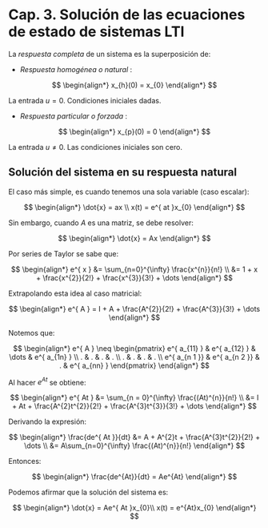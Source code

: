 # Cap. 3. Solución de las ecuaciones de estado de sistemas LTI

La _respuesta completa_ de un sistema es la superposición de:

- _Respuesta homogénea o natural_ :

$$
\begin{align*}
	x_{h}(0) = x_{0}
\end{align*}
$$

La entrada $u = 0$. Condiciones iniciales dadas.

- _Respuesta particular o forzada_ :

$$
\begin{align*}
	x_{p}(0) = 0
\end{align*}
$$

La entrada $u \neq 0$. Las condiciones iniciales son cero.


## Solución del sistema en su respuesta natural

El caso más simple, es cuando tenemos una sola variable (caso escalar):

$$
\begin{align*}
	\dot{x} = ax \\
	x(t) = e^{ at }x_{0}
\end{align*}
$$

Sin embargo, cuando $A$ es una matriz, se debe resolver:

$$
\begin{align*}
	\dot{x} = Ax
\end{align*}
$$

Por series de Taylor se sabe que:

$$
\begin{align*}
	e^{ x } &= \sum_{n=0}^{\infty} \frac{x^{n}}{n!} \\
	&= 1 + x + \frac{x^{2}}{2!} + \frac{x^{3}}{3!} + \dots
\end{align*}
$$

Extrapolando esta idea al caso matricial:

$$
\begin{align*}
	e^{ A } = I + A + \frac{A^{2}}{2!} + \frac{A^{3}}{3!} + \dots
\end{align*}
$$

Notemos que:

$$
\begin{align*}
	e^{ A } \neq
	\begin{pmatrix}
	e^{ a_{11} } & e^{ a_{12} } & \dots & e^{ a_{1n} } \\
. & . & . & . \\
	. & . & . & . \\
e^{ a_{n 1 }} & e^{ a_{n 2 }} & . & e^{ a_{nn} }
\end{pmatrix}
\end{align*}
$$

Al hacer $e^{ At }$ se obtiene:

$$
\begin{align*}
	e^{ At } &= \sum_{n = 0}^{\infty} \frac{(At)^{n}}{n!} \\
	&= I + At + \frac{A^{2}t^{2}}{2!} + \frac{A^{3}t^{3}}{3!} + \dots
\end{align*}
$$

Derivando la expresión:

$$
\begin{align*}
	\frac{de^{ At }}{dt} &= A + A^{2}t + \frac{A^{3}t^{2}}{2!} + \dots \\
	&= A\sum_{n=0}^{\infty} \frac{(At)^{n}}{n!}
\end{align*}
$$

Entonces:

$$
\begin{align*}
	\frac{de^{At}}{dt} = Ae^{At}
\end{align*}
$$

Podemos afirmar que la solución del sistema es:

$$
\begin{align*}
	\dot{x} =  Ae^{ At }x_{0}\\
	x(t) = e^{At}x_{0}
\end{align*}
$$